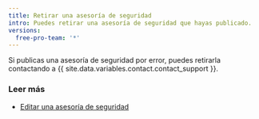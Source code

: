 ```yaml
---
title: Retirar una asesoría de seguridad
intro: Puedes retirar una asesoría de seguridad que hayas publicado.
versions:
  free-pro-team: '*'
---
```


Si publicas una asesoría de seguridad por error, puedes retirarla contactando a {{ site.data.variables.contact.contact_support }}.

### Leer más

- [Editar una asesoría de seguridad](/github/managing-security-vulnerabilities/editing-a-security-advisory)
